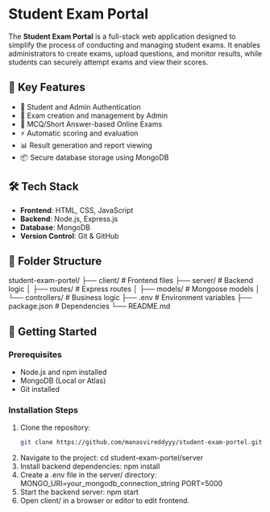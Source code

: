 # Student Exam Portal

The **Student Exam Portal** is a full-stack web application designed to simplify the process of conducting and managing student exams. It enables administrators to create exams, upload questions, and monitor results, while students can securely attempt exams and view their scores.

## 🌟 Key Features

- 🔐 Student and Admin Authentication
- 📝 Exam creation and management by Admin
- 🧠 MCQ/Short Answer-based Online Exams
- ⚡ Automatic scoring and evaluation
- 📊 Result generation and report viewing
- 📦 Secure database storage using MongoDB

## 🛠️ Tech Stack

- **Frontend**: HTML, CSS, JavaScript
- **Backend**: Node.js, Express.js
- **Database**: MongoDB
- **Version Control**: Git & GitHub

## 📁 Folder Structure

student-exam-portel/
├── client/ # Frontend files
├── server/ # Backend logic
│ ├── routes/ # Express routes
│ ├── models/ # Mongoose models
│ └── controllers/ # Business logic
├── .env # Environment variables
├── package.json # Dependencies
└── README.md


## 🚀 Getting Started

### Prerequisites

- Node.js and npm installed
- MongoDB (Local or Atlas)
- Git installed

### Installation Steps

1. Clone the repository:
   ```bash
   git clone https://github.com/manasvireddyyy/student-exam-portel.git
2. Navigate to the project:
   cd student-exam-portel/server
3. Install backend dependencies:
    npm install
4. Create a .env file in the server/ directory:
   MONGO_URI=your_mongodb_connection_string
   PORT=5000
5. Start the backend server:
   npm start
6. Open client/ in a browser or editor to edit frontend.
